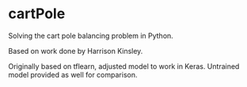# cartPole
Solving the cart pole balancing problem in Python.

Based on work done by Harrison Kinsley.

Originally based on tflearn, adjusted model to work in Keras. Untrained model provided as well for comparison.
